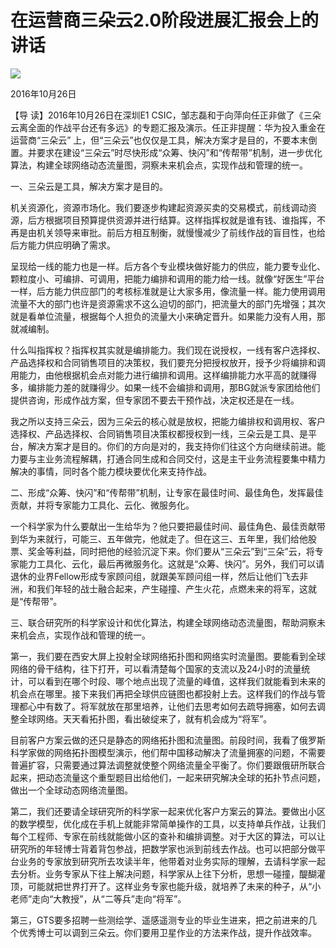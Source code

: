 # 在运营商三朵云2.0阶段进展汇报会上的讲话
<img class="pv" src="https://api.visitor.plantree.me/visitor-badge/pv?namespace=plantree.me&key=renzhengfei-speeches/在运营商三朵云2.0阶段进展汇报会上的讲话.md">



2016年10月26日



【导  读】2016年10月26日在深圳E1 CSIC，邹志磊和于向萍向任正非做了《三朵云离全面的作战平台还有多远》的专题汇报及演示。任正非提醒：华为投入重金在运营商“三朵云” 上，但“三朵云”也仅仅是工具，解决方案才是目的，不要本末倒置。并要求在建设“三朵云”时尽快形成“众筹、快闪”和“传帮带”机制，进一步优化算法，构建全球网络动态流量图，洞察未来机会点，实现作战和管理的统一。



一、三朵云是工具，解决方案才是目的。

机关资源化，资源市场化。我们要逐步构建起资源买卖的交易模式，前线调动资源，后方根据项目预算提供资源并进行结算。这样指挥权就是谁有钱、谁指挥，不再是由机关领导来审批。前后方相互制衡，就慢慢减少了前线作战的盲目性，也给后方能力供应明确了需求。

呈现给一线的能力也是一样。后方各个专业模块做好能力的供应，能力要专业化、颗粒度小、可编排、可调用，把能力编排和调用的能力给一线。就像“好医生”平台一样，后方能力供应部门的考核标准就是让大家多用，像流量一样。能力使用调用流量不大的部门也许是资源需求不这么迫切的部门，把流量大的部门先增强；其次就是看单位流量，根据每个人担负的流量大小来确定晋升。如果能力没有人用，那就减编制。

什么叫指挥权？指挥权其实就是编排能力。我们现在说授权，一线有客户选择权、产品选择权和合同销售项目的决策权，我们要充分把授权放开，授予少将编排和调用能力，由他根据机会点对能力进行编排和调用。这样编排能力水平高的就赚得多，编排能力差的就赚得少。如果一线不会编排和调用，那BG就派专家团给他们提供咨询，形成作战方案，但专家团不要去干预作战，决定权还是在一线。

我之所以支持三朵云，因为三朵云的核心就是放权，把能力编排权和调用权、客户选择权、产品选择权、合同销售项目决策权都授权到一线，三朵云是工具、是平台，解决方案才是目的。你们的方向是对的，我支持你们往这个方向继续前进。能力要与主业务流程解耦，打通合同生成和合同交付，这是主干业务流程要集中精力解决的事情，同时各个能力模块要优化来支持作战。

二、形成“众筹、快闪”和“传帮带”机制，让专家在最佳时间、最佳角色，发挥最佳贡献，并将专家能力工具化、云化、微服务化。

一个科学家为什么要献出一生给华为？他只要把最佳时间、最佳角色、最佳贡献带到华为来就行，可能三、五年做完，他就走了。但在这三、五年里，我们给他股票、奖金等利益，同时把他的经验沉淀下来。你们要从“三朵云”到“三朵”云，将专家能力工具化、云化，最后再微服务化。这就是“众筹、快闪”。另外，我们可以请退休的业界Fellow形成专家顾问组，就跟美军顾问组一样，然后让他们飞去非洲，和我们年轻的战士融合起来，产生碰撞、产生火花，点燃未来的将军，这就是“传帮带”。

三、联合研究所的科学家设计和优化算法，构建全球网络动态流量图，帮助洞察未来机会点，实现作战和管理的统一。

第一，我们要在西安大屏上投射全球网络拓扑图和网络实时流量图。要能看到全球网络的骨干结构，往下打开，可以看清楚每个国家的支流以及24小时的流量统计，可以看到在哪个时段、哪个地点出现了流量的峰值，这样我们就能看到未来的机会点在哪里。接下来我们再把全球供应链图也都投射上去。这样我们的作战与管理都心中有数了。将军就放在那里培养，让他们去思考如何去疏导拥塞，如何去调整全球网络。天天看拓扑图，看出破绽来了，就有机会成为“将军”。

目前客户方案云做的还只是静态的网络拓扑图和流量图。前段时间，我看了俄罗斯科学家做的网络拓扑图模型演示，他们帮中国移动解决了流量拥塞的问题，不需要普遍扩容，只需要通过算法调整就使整个网络流量全平衡了。你们要跟俄研所联合起来，把动态流量这个重型题目出给他们，一起来研究解决全球的拓扑节点问题，做出一个全球动态网络流量图。

第二，我们还要请全球研究所的科学家一起来优化客户方案云的算法。要做出小区的数学模型，优化成在手机上就能非常简单操作的工具，以支持单兵作战，让我们每个工程师、专家在前线就能做小区的查补和编排调整。对于大区的算法，可以让研究所的年轻博士背着背包参战，把数学家也派到前线去作战。也可以把部分做平台业务的专家放到研究所去攻读半年，他带着对业务实际的理解，去请科学家一起去分析。业务专家从下往上解决问题，科学家从上往下分析，思想一碰撞，醍醐灌顶，可能就把世界打开了。这样业务专家也能升级，就培养了未来的种子，从“小老师”走向“大教授”，从“二等兵”走向“将军”。

第三，GTS要多招聘一些测绘学、遥感遥测专业的毕业生进来，把之前进来的几个优秀博士可以调到三朵云。你们要用卫星作业的方法来作战，提升作战效率。

